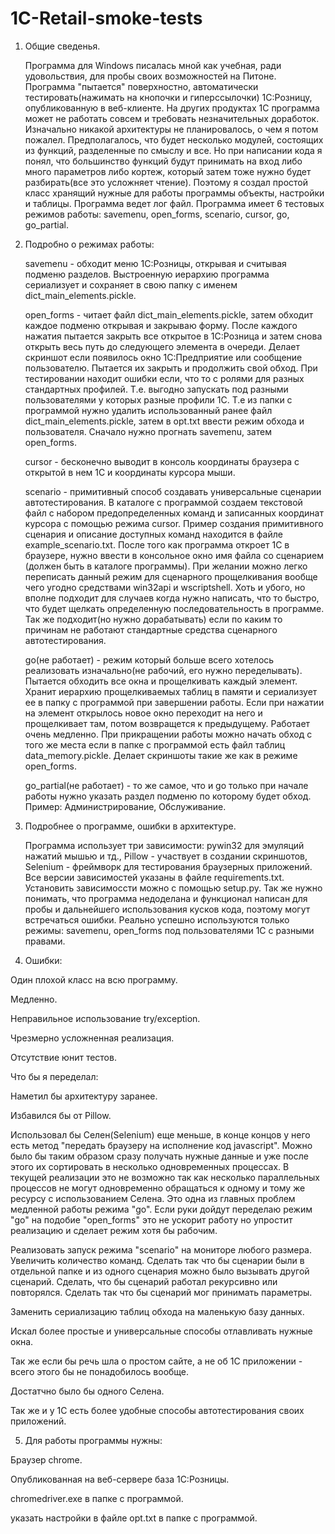 # 1C-Retail-smoke-tests

1. Общие сведенья.

	Программа для Windows писалась мной как учебная, ради удовольствия, для пробы своих возможностей на Питоне. Программа "пытается" поверхностно, автоматически тестировать(нажимать на кнопочки и гиперссылочки) 1С:Розницу, опубликованную в веб-клиенте. На других продуктах 1С программа может не работать совсем и требовать незначительных доработок. Изначально никакой архитектуры не планировалось, о чем я потом пожалел. Предполагалось, что будет несколько модулей, состоящих из функций, разделенные по смыслу и все. Но при написании кода я понял, что большинство функций будут принимать на вход либо много параметров либо кортеж, который затем тоже нужно будет разбирать(все это усложняет чтение). Поэтому я создал простой класс хранящий нужные для работы программы объекты, настройки и таблицы. Программа ведет лог файл. Программа имеет 6 тестовых режимов работы: savemenu, open_forms, scenario, cursor, go, go_partial.



2. Подробно о режимах работы:

	savemenu - обходит меню 1С:Розницы, открывая и считывая подменю разделов. Выстроенную иерархию программа сериализует и сохраняет в свою папку с именем dict_main_elements.pickle.

	open_forms - читает файл dict_main_elements.pickle, затем обходит каждое подменю открывая и закрываю форму. После каждого нажатия пытается закрыть все открытое в 1С:Розница и затем снова открыть весь путь до следующего элемента в очереди. Делает скриншот если появилось окно 1С:Предприятие или сообщение пользователю. Пытается их закрыть и продолжить свой обход. При тестировании находит ошибки если, что то с ролями для разных стандартных профилей. Т.е. выгодно запускать под разными пользователями у которых разные профили 1С.  Т.е из папки с программой нужно удалить использованный ранее файл dict_main_elements.pickle, затем в opt.txt ввести режим обхода и пользователя.  Сначало нужно прогнать  savemenu, затем open_forms.

	cursor - бесконечно выводит в консоль координаты браузера с открытой в нем 1С и координаты курсора мыши.

	scenario - примитивный способ создавать универсальные сценарии автотестирования. В каталоге с программой создаем текстовой файл с набором предопределенных команд и записанных координат курсора с помощью режима cursor. Пример создания примитивного сценария и описание доступных команд находится в файле example_scenario.txt. После того как программа откроет 1С в браузере, нужно ввести в консольное окно имя файла со сценарием (должен быть в каталоге программы). При желании можно легко переписать данный режим для сценарного прощелкивания вообще чего угодно средствами win32api и wscriptshell. Хоть и убого, но вполне подходит для случаев когда нужно написать, что то быстро, что будет щелкать определенную последовательность в программе. Так же подходит(но нужно дорабатывать) если по каким то причинам не работают стандартные средства сценарного автотестирования.

	go(не работает) - режим который больше всего хотелось реализовать изначально(не рабочий, его нужно переделывать). Пытается обходить все окна и прощелкивать каждый элемент. Хранит иерархию прощелкиваемых таблиц в памяти и сериализует ее в папку с программой при завершении работы. Если при нажатии на элемент открылось новое окно переходит на него и прощелкивает там, потом возвращется к предыдущему. Работает очень медленно. При прикращении работы можно начать обход с того же места если в папке с программой есть файл таблиц data_memory.pickle. Делает скриншоты такие же как в режиме open_forms.

	go_partial(не работает)  - то же самое, что и go только при начале работы нужно указать раздел подменю по которому будет обход. Пример: Администрирование, Обслуживание.



3. Подробнее о программе, ошибки в архитектуре.

	Программа использует три зависимости: pywin32 для эмуляций нажатий мышью и тд., Pillow - участвует в создании скриншотов, Selenium - фреймворк для тестирования браузерных приложений. Все версии зависимостей указаны в файле requirements.txt. Установить зависимоссти можно с помощью setup.py. Так же нужно понимать, что программа недоделана и функционал написан для пробы и дальнейшего использования кусков кода, поэтому могут встречаться ошибки. Реально успешно используются только режимы: savemenu, open_forms под пользователями 1С с разными правами.




4. Ошибки:

Один плохой класс на всю программу. 

Медленно. 

Неправильное использование try/exception. 

Чрезмерно усложненная реализация. 

Отсутствие юнит тестов.



Что бы я переделал:

Наметил бы архитектуру заранее.

Избавился бы от Pillow.

Использовал бы Селен(Selenium) еще меньше, в конце концов у него есть метод "передать браузеру на исполнение код javascript". Можно было бы таким образом сразу получать нужные данные и уже после этого их сортировать в несколько одновременных процессах. В текущей реализации это не возможно так как несколько параллельных процессов не могут одновременно обращаться к одному и тому же ресурсу с использованием Селена. Это одна из главных проблем медленной работы режима "go".  Если руки дойдут переделаю режим "go" на подобие "open_forms" это не ускорит работу но упростит реализацию и сделает режим хотя бы рабочим.

Реализовать запуск режима "scenario" на мониторе любого размера. Увеличить количество команд. Сделать так что бы сценарии были в отдельной папке и из одного сценария можно было вызывать другой сценарий. Сделать, что бы сценарий работал рекурсивно или повторялся. Сделать так что бы сценарий мог принимать параметры.

Заменить сериализацию таблиц обхода на маленькую базу данных.

Искал более простые и универсальные способы отлавливать нужные окна.




Так же если бы речь шла о простом сайте, а не об 1С приложении - всего этого бы не понадобилось вообще. 

Достатчно было бы одного Селена. 

Так же и у 1С есть более удобные способы автотестирования своих приложений.


      
5. Для работы программы нужны:

Браузер chrome. 

Опубликованная на веб-сервере база 1С:Розницы.

chromedriver.exe в папке с программой.

указать настройки в файле opt.txt в папке с программой.

